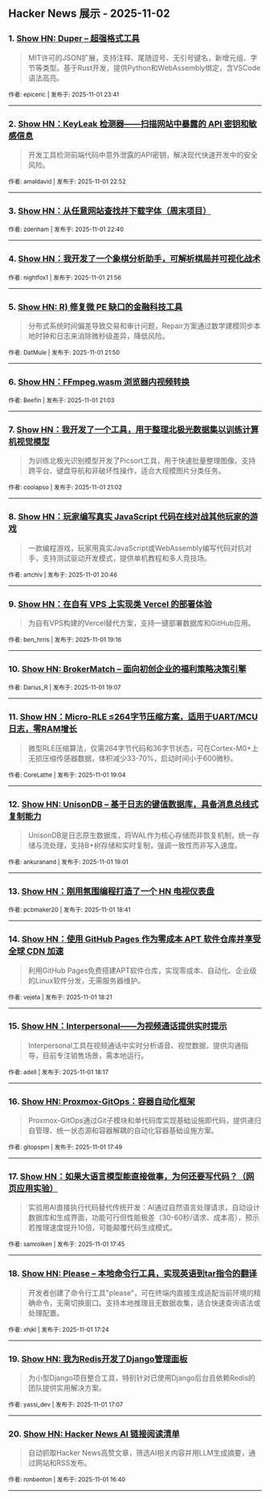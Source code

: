 ## Hacker News 展示 - 2025-11-02


### 1. [Show HN: Duper – 超强格式工具](https://news.ycombinator.com/item?id=45786533)
> MIT许可的JSON扩展，支持注释、尾随逗号、无引号键名，新增元组、字节等类型。基于Rust开发，提供Python和WebAssembly绑定，含VSCode语法高亮。

<sub>作者: epiceric | 发布于: 2025-11-01 23:41</sub>

---

### 2. [Show HN：KeyLeak 检测器——扫描网站中暴露的 API 密钥和敏感信息](https://news.ycombinator.com/item?id=45786192)
> 开发工具检测前端代码中意外泄露的API密钥，解决现代快速开发中的安全风险。

<sub>作者: amaldavid | 发布于: 2025-11-01 22:52</sub>

---

### 3. [Show HN：从任意网站查找并下载字体（周末项目）](https://news.ycombinator.com/item?id=45786094)

<sub>作者: zdenham | 发布于: 2025-11-01 22:40</sub>

---

### 4. [Show HN：我开发了一个象棋分析助手，可解析棋局并可视化战术](https://news.ycombinator.com/item?id=45785776)

<sub>作者: nightfox1 | 发布于: 2025-11-01 21:56</sub>

---

### 5. [Show HN: R) 修复微 PE 缺口的金融科技工具](https://news.ycombinator.com/item?id=45785738)
> 分布式系统时间偏差导致交易和审计问题，Repair方案通过数学建模同步本地时钟和日志来消除微秒级差异，降低风险。

<sub>作者: DatMule | 发布于: 2025-11-01 21:50</sub>

---

### 6. [Show HN：FFmpeg.wasm 浏览器内视频转换](https://news.ycombinator.com/item?id=45785324)

<sub>作者: Beefin | 发布于: 2025-11-01 21:03</sub>

---

### 7. [Show HN：我开发了一个工具，用于整理北极光数据集以训练计算机视觉模型](https://news.ycombinator.com/item?id=45785315)
> 为训练北极光识别模型开发了Picsort工具，用于快速批量整理图像。支持跨平台、键盘导航和非破坏性操作，适合大规模图片分类任务。

<sub>作者: coolapso | 发布于: 2025-11-01 21:02</sub>

---

### 8. [Show HN：玩家编写真实 JavaScript 代码在线对战其他玩家的游戏](https://news.ycombinator.com/item?id=45785182)
> 一款编程游戏，玩家用真实JavaScript或WebAssembly编写代码对抗对手，支持测试驱动开发模式，提供单机教程和多人竞技场。

<sub>作者: artchiv | 发布于: 2025-11-01 20:46</sub>

---

### 9. [Show HN：在自有 VPS 上实现类 Vercel 的部署体验](https://news.ycombinator.com/item?id=45784469)
> 为自有VPS构建的Vercel替代方案，支持一键部署数据库和GitHub应用。

<sub>作者: ben_hrris | 发布于: 2025-11-01 19:16</sub>

---

### 10. [Show HN: BrokerMatch – 面向初创企业的福利策略决策引擎](https://news.ycombinator.com/item?id=45784397)

<sub>作者: Darius_R | 发布于: 2025-11-01 19:07</sub>

---

### 11. [Show HN：Micro-RLE ≤264字节压缩方案，适用于UART/MCU日志，零RAM增长](https://news.ycombinator.com/item?id=45784368)
> 微型RLE压缩算法，仅需264字节代码和36字节状态，可在Cortex-M0+上无损压缩传感器数据，体积减少33-70%，启动时间小于600微秒。

<sub>作者: CoreLathe | 发布于: 2025-11-01 19:04</sub>

---

### 12. [Show HN: UnisonDB – 基于日志的键值数据库，具备消息总线式复制能力](https://news.ycombinator.com/item?id=45784331)
> UnisonDB是日志原生数据库，将WAL作为核心存储而非恢复机制，统一存储与流处理，支持B+树存储和实时复制，强调一致性而非写入速度。

<sub>作者: ankuranand | 发布于: 2025-11-01 19:01</sub>

---

### 13. [Show HN：刚用氛围编程打造了一个 HN 电视仪表盘](https://news.ycombinator.com/item?id=45784165)

<sub>作者: pcbmaker20 | 发布于: 2025-11-01 18:41</sub>

---

### 14. [Show HN：使用 GitHub Pages 作为零成本 APT 软件仓库并享受全球 CDN 加速](https://news.ycombinator.com/item?id=45783986)
> 利用GitHub Pages免费搭建APT软件仓库，实现零成本、自动化、企业级的Linux软件分发，无需服务器维护。

<sub>作者: vejeta | 发布于: 2025-11-01 18:21</sub>

---

### 15. [Show HN：Interpersonal——为视频通话提供实时提示](https://news.ycombinator.com/item?id=45783943)
> Interpersonal工具在视频通话中实时分析语音、视觉数据，提供沟通指导，目前专注销售场景，需本地运行。

<sub>作者: adell | 发布于: 2025-11-01 18:17</sub>

---

### 16. [Show HN: Proxmox-GitOps：容器自动化框架](https://news.ycombinator.com/item?id=45783691)
> Proxmox-GitOps通过Git子模块和单代码库实现基础设施即代码，提供递归自管理、统一状态源和容器解耦的自动化容器基础设施方案。

<sub>作者: gitopspm | 发布于: 2025-11-01 17:49</sub>

---

### 17. [Show HN：如果大语言模型能直接做事，为何还要写代码？（网页应用实验）](https://news.ycombinator.com/item?id=45783640)
> 实验用AI直接执行代码替代传统开发：AI通过自然语言处理请求，自动设计数据库和生成界面，功能可行但性能极差（30-60秒/请求、成本高），预示若推理速度提升10倍，可能颠覆代码生成模式。

<sub>作者: samrolken | 发布于: 2025-11-01 17:45</sub>

---

### 18. [Show HN: Please – 本地命令行工具，实现英语到tar指令的翻译](https://news.ycombinator.com/item?id=45783462)
> 开发者创建了命令行工具"please"，可在终端内直接生成适配当前环境的精确命令，无需切换窗口。支持本地推理且无数据收集，适合快速查询语法或处理配置。

<sub>作者: xhjkl | 发布于: 2025-11-01 17:24</sub>

---

### 19. [Show HN: 我为Redis开发了Django管理面板](https://news.ycombinator.com/item?id=45783327)
> 为小型Django项目整合工具，特别针对已使用Django后台且依赖Redis的团队提供实用解决方案。

<sub>作者: yassi_dev | 发布于: 2025-11-01 17:07</sub>

---

### 20. [Show HN: Hacker News AI 链接阅读清单](https://news.ycombinator.com/item?id=45783084)
> 自动抓取Hacker News高赞文章，筛选AI相关内容并用LLM生成摘要，通过网站和RSS发布。

<sub>作者: ronbenton | 发布于: 2025-11-01 16:40</sub>

---

